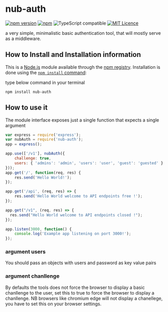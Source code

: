 # nub-auth

[![npm version](https://badge.fury.io/js/nub-auth.svg)](https://badge.fury.io/js/nub-auth)
[![npm](https://img.shields.io/npm/dm/nub-auth.svg)]()
![TypeScript compatible](https://img.shields.io/badge/typescript-compatible-brightgreen.svg)
[![MIT Licence](https://badges.frapsoft.com/os/mit/mit.svg?v=103)](https://opensource.org/licenses/mit-license.php)



a very simple, minimalistic basic authentication tool, that will mostly serve as a middleware.

## How to Install and Installation information

This is a [Node.js](https://nodejs.org/en/) module available through the
[npm registry](https://www.npmjs.com/). Installation is done using the
[`npm install` command](https://docs.npmjs.com/getting-started/installing-npm-packages-locally):

type below command in your terminal
```
npm install nub-auth
```

## How to use it
The module interface exposes just a single function that expects a single argument

``` app.js
var express = require('express');
var nubAuth = require('nub-auth');
app = express();

app.use(['/v1'], nubAuth({
    challenge: true,
    users: { 'admins': 'admin', 'users': 'user', 'guest': 'guested' }
}));
app.get('/', function(req, res) {
    res.send('Hello World!');
});

app.get('/api', (req, res) => {
    res.send('Hello World welcome to API endpoints free !');
});

app.get("/v1", (req, res) => {
  res.send("Hello World welcome to API endpoints closed !");
});

app.listen(3000, function() {
    console.log('Example app listening on port 3000!');
});

```

### argument users

You should pass an objects with users and password as key value pairs

### argument chanllenge

By defaults the tools does not force the browser to display a basic chanllenge to the user, set this to true to force the browser to display a chanllenge. NB browsers like chromium edge will not display a chanellege, you have to set this on your browser settings.
